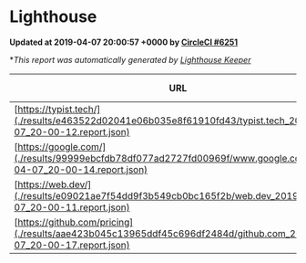 
# Lighthouse

**Updated at 2019-04-07 20:00:57 +0000 by [CircleCI #6251](https://circleci.com/gh/ItinerisLtd/lighthouse-keeper-example/6251)**

**This report was automatically generated by [Lighthouse Keeper](https://github.com/itinerisltd/lighthouse-keeper)*

| URL | Performance | Accessibility | Best Practices | SEO | PWA | Updated At |
| --- | --- | --- | --- | --- | --- | --- |
| [https://typist.tech/](./results/e463522d02041e06b035e8f61910fd43/typist.tech_2019-04-07_20-00-12.report.json) | 1 |  |  |  |  | 2019-04-07T20:00:12.253Z |
| [https://google.com/](./results/99999ebcfdb78df077ad2727fd00969f/www.google.com_2019-04-07_20-00-14.report.json) | 0.96 | 0.71 | 0.93 | 0.82 | 0.58 | 2019-04-07T20:00:14.257Z |
| [https://web.dev/](./results/e09021ae7f54dd9f3b549cb0bc165f2b/web.dev_2019-04-07_20-00-11.report.json) | 0.97 | 0.93 | 0.93 | 0.96 | 1 | 2019-04-07T20:00:11.976Z |
| [https://github.com/pricing](./results/aae423b045c13965ddf45c696df2484d/github.com_2019-04-07_20-00-17.report.json) | 0.88 | 0.89 | 0.93 | 0.9 | 0.58 | 2019-04-07T20:00:17.562Z |
